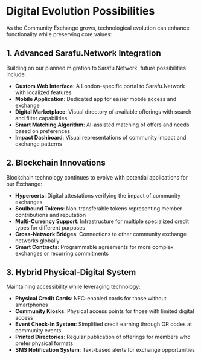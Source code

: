 # Digital Evolution Possibilities

As the Community Exchange grows, technological evolution can enhance functionality while preserving core values:

## 1. Advanced Sarafu.Network Integration

Building on our planned migration to Sarafu.Network, future possibilities include:

- **Custom Web Interface**: A London-specific portal to Sarafu.Network with localized features
- **Mobile Application**: Dedicated app for easier mobile access and exchange
- **Digital Marketplace**: Visual directory of available offerings with search and filter capabilities
- **Smart Matching Algorithm**: AI-assisted matching of offers and needs based on preferences
- **Impact Dashboard**: Visual representations of community impact and exchange patterns

## 2. Blockchain Innovations

Blockchain technology continues to evolve with potential applications for our Exchange:

- **Hypercerts**: Digital attestations verifying the impact of community exchanges
- **Soulbound Tokens**: Non-transferable tokens representing member contributions and reputation
- **Multi-Currency Support**: Infrastructure for multiple specialized credit types for different purposes
- **Cross-Network Bridges**: Connections to other community exchange networks globally
- **Smart Contracts**: Programmable agreements for more complex exchanges or recurring commitments

## 3. Hybrid Physical-Digital System

Maintaining accessibility while leveraging technology:

- **Physical Credit Cards**: NFC-enabled cards for those without smartphones
- **Community Kiosks**: Physical access points for those with limited digital access
- **Event Check-In System**: Simplified credit earning through QR codes at community events
- **Printed Directories**: Regular publication of offerings for members who prefer physical formats
- **SMS Notification System**: Text-based alerts for exchange opportunities
